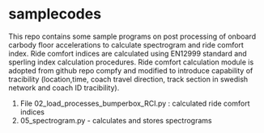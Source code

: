 # samplecodes
This repo contains some sample programs on post processing of onboard carbody floor accelerations to calculate spectrogram and ride comfort index. Ride comfort indices are calculated using EN12999 standard and sperling index calculation procedures. Ride comfort calculation module is adopted from github repo compfy and modified to introduce capability of tracibility (location,time, coach travel direction, track section in swedish network and coach ID tracibility).
1. File 02_load_processes_bumperbox_RCI.py : calculated ride comfort indices
2. 05_spectrogram.py - calculates and stores spectrograms
